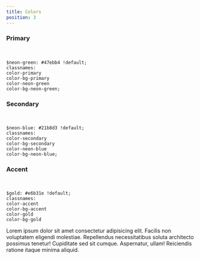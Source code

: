 ```yaml
---
title: Colors
position: 3
---
```


### Primary

<div class="d-block color-bg-primary">
&nbsp;
</div>

```
$neon-green: #47ebb4 !default;
classnames:
color-primary
color-bg-primary
color-neon-green
color-bg-neon-green;
```

<div class="spacer"></div>

### Secondary

<div class="d-block color-bg-secondary">
&nbsp;
</div>

```
$neon-blue: #21b8d3 !default;
classnames:
color-secondary
color-bg-secondary
color-neon-blue
color-bg-neon-blue;
```

<div class="spacer"></div>

### Accent

<div class="d-block color-bg-gold">
&nbsp;
</div>

```
$gold: #e6b31e !default;
classnames:
color-accent
color-bg-accent
color-gold
color-bg-gold
```

<div class="spacer"></div>

Lorem ipsum dolor sit amet consectetur adipisicing elit. Facilis non voluptatem eligendi molestiae. Repellendus necessitatibus soluta architecto possimus tenetur! Cupiditate sed sit cumque. Aspernatur, ullam! Reiciendis ratione itaque minima aliquid.
